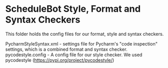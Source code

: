 # ScheduleBot Style, Format and Syntax Checkers

This folder holds the config files for our format, style and syntax checkers.

PycharmStyleSyntax.xml - settings file for Pycharm's "code inspection" settings, which is a combined format and syntax checker.
pycodestyle.config - A config file for our style checker. We used pycodestyle (https://pypi.org/project/pycodestyle/)
